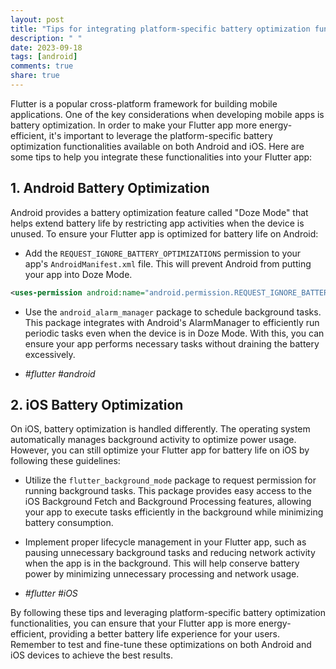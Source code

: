 ```yaml
---
layout: post
title: "Tips for integrating platform-specific battery optimization functionalities in Flutter."
description: " "
date: 2023-09-18
tags: [android]
comments: true
share: true
---
```


Flutter is a popular cross-platform framework for building mobile applications. One of the key considerations when developing mobile apps is battery optimization. In order to make your Flutter app more energy-efficient, it's important to leverage the platform-specific battery optimization functionalities available on both Android and iOS. Here are some tips to help you integrate these functionalities into your Flutter app:

## 1. Android Battery Optimization

Android provides a battery optimization feature called "Doze Mode" that helps extend battery life by restricting app activities when the device is unused. To ensure your Flutter app is optimized for battery life on Android:

- Add the `REQUEST_IGNORE_BATTERY_OPTIMIZATIONS` permission to your app's `AndroidManifest.xml` file. This will prevent Android from putting your app into Doze Mode.
```xml
<uses-permission android:name="android.permission.REQUEST_IGNORE_BATTERY_OPTIMIZATIONS"/>
```

- Use the `android_alarm_manager` package to schedule background tasks. This package integrates with Android's AlarmManager to efficiently run periodic tasks even when the device is in Doze Mode. With this, you can ensure your app performs necessary tasks without draining the battery excessively.

- *#flutter* *#android*

## 2. iOS Battery Optimization

On iOS, battery optimization is handled differently. The operating system automatically manages background activity to optimize power usage. However, you can still optimize your Flutter app for battery life on iOS by following these guidelines:

- Utilize the `flutter_background_mode` package to request permission for running background tasks. This package provides easy access to the iOS Background Fetch and Background Processing features, allowing your app to execute tasks efficiently in the background while minimizing battery consumption.

- Implement proper lifecycle management in your Flutter app, such as pausing unnecessary background tasks and reducing network activity when the app is in the background. This will help conserve battery power by minimizing unnecessary processing and network usage.

- *#flutter* *#iOS*

By following these tips and leveraging platform-specific battery optimization functionalities, you can ensure that your Flutter app is more energy-efficient, providing a better battery life experience for your users. Remember to test and fine-tune these optimizations on both Android and iOS devices to achieve the best results.